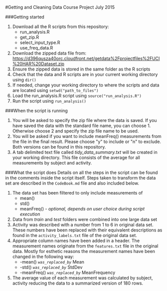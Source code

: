 #Getting and Cleaning Data Course Project
July 2015

###Getting started
1. Download all the R scripts from this repository:
    * run_analysis.R
    * get_zip.R
    * select_input_type.R
    * use_freq_data.R
2. Download the zipped data file from: https://d396qusza40orc.cloudfront.net/getdata%2Fprojectfiles%2FUCI%20HAR%20Dataset.zip
3. Ensure the zipped data is stored in the same folder as the R scripts
4. Check that the data and R scripts are in your current working directory using `dir()`
5. If needed, change your working directory to where the scripts and data are located using `setwd("path_to_files")`
6. Load the run_analysis.R script using `source("run_analysis.R")`
7. Run the script using `run_analysis()`

###When the script is running
1. You will be asked to specify the zip file where the data is saved. If you have saved the data with the standard file name, you can choose 1. Otherwise choose 2 and specify the zip file name to be used.
2. You will be asked if you want to include meanFreq() measurements from the file in the final result. Please choose "y" to include or "n" to exclude. Both versions can be found in this repository.
3. A tab delimited text file called *tidy_data_summary.txt* will be created in your working directory. This file consists of the average for all measurements by subject and activity.

###What the script does
Details on all the steps in the script can be found in the comments inside the script itself. Steps taken to transform the data set are described in the `CodeBook.md` file and also included below.

1. The data set has been filtered to only include measurements of
    * mean()
    * std()
    * meanFreq() - *optional, depends on user choice during script execution*
2. Data from *train* and *test* folders were combined into one large data set
3. Activity was described with a number from 1 to 6 in original data set. These numbers have been replaced with their equivalent descriptions as found in the `activity_labels.txt` file of the original data set.
4. Appropriate column names have been added in a header. The measurement names originate from the `features.txt` file in the original data. Mostly for esthetic reasons the measurement names have been changed in the following way:
    * -mean() *`was_replaced_by`* Mean
    * -std() *`was_replaced_by`* StdDev
    * -meanFreq() *`was_replaced_by`* MeanFrequency
5. The average value of each measurement was calculated by subject, activity reducing the data to a summarized version of 180 rows.